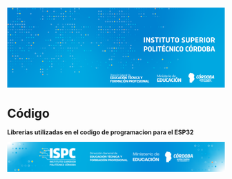 ![Logo](/assets/BannerElect.png)


# Código

**Librerias utilizadas en el codigo de programacion para el ESP32**






![Logo](/assets/Curso%20ISPC.png)